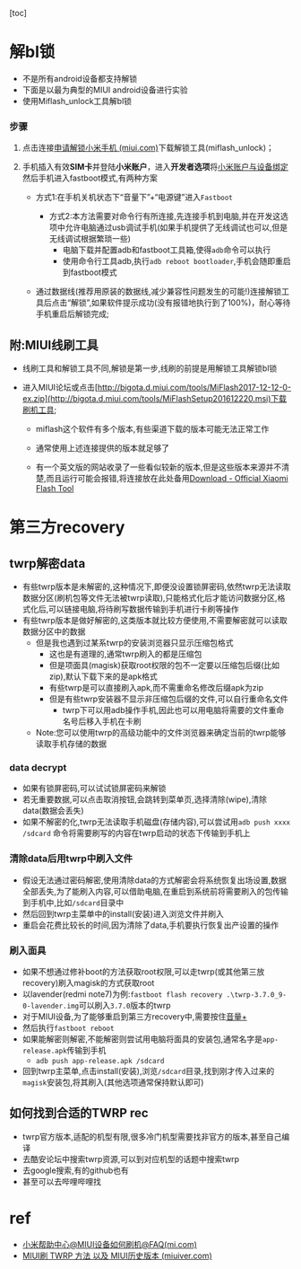 [toc]



# 解bl锁

- 不是所有android设备都支持解锁
- 下面是以最为典型的MIUI android设备进行实验
- 使用Miflash_unlock工具解bl锁

### 步骤

1. 点击连接[申请解锁小米手机 (miui.com)](http://www.miui.com/unlock/index.html)下载解锁工具(miflash_unlock)；

2. 手机插入有效**SIM卡**并登陆**小米账户**，进入**开发者选项**将<u>小米账户与设备绑定</u>然后手机进入fastboot模式,有两种方案

   - 方式1:在手机关机状态下“音量下”+“电源键”进入`Fastboot`
     - 方式2:本方法需要对命令行有所连接,先连接手机到电脑,并在开发这选项中允许电脑通过usb调试手机(如果手机提供了无线调试也可以,但是无线调试根据繁琐一些)
       - 电脑下载并配置adb和fastboot工具箱,使得`adb`命令可以执行
       - 使用命令行工具adb,执行`adb reboot bootloader`,手机会随即重启到fastboot模式

   - 通过数据线(推荐用原装的数据线,减少兼容性问题发生的可能!)连接解锁工具后点击“解锁”,如果软件提示成功(没有报错地执行到了100%)，耐心等待手机重启后解锁完成;

## 附:MIUI线刷工具

- 线刷工具和解锁工具不同,解锁是第一步,线刷的前提是用解锁工具解锁bl锁

- 进入MIUI论坛或点击[http://bigota.d.miui.com/tools/MiFlash2017-12-12-0-ex.zip](http://bigota.d.miui.com/tools/MiFlashSetup201612220.msi)下载刷机工具;

  - miflash这个软件有多个版本,有些渠道下载的版本可能无法正常工作

  - 通常使用上述连接提供的版本就足够了

  - 有一个英文版的网站收录了一些看似较新的版本,但是这些版本来源并不清楚,而且运行可能会报错,将连接放在此处备用[Download - Official Xiaomi Flash Tool](https://xiaomiflashtool.com/category/download)




# 第三方recovery

## twrp解密data

- 有些twrp版本是未解密的,这种情况下,即便没设置锁屏密码,依然twrp无法读取数据分区(刷机包等文件无法被twrp读取),只能格式化后才能访问数据分区,格式化后,可以链接电脑,将待刷写数据传输到手机进行卡刷等操作
- 有些twrp版本是做好解密的,这类版本就比较方便使用,不需要解密就可以读取数据分区中的数据
  - 但是我也遇到过某系twrp的安装浏览器只显示压缩包格式
    - 这也是有道理的,通常twrp刷入的都是压缩包
    - 但是项面具(magisk)获取root权限的包不一定要以压缩包后缀(比如zip),默认下载下来的是apk格式
    - 有些twrp是可以直接刷入apk,而不需重命名修改后缀apk为zip
    - 但是有些twrp安装器不显示非压缩包后缀的文件,可以自行重命名文件
      - twrp下可以用adb操作手机,因此也可以用电脑将需要的文件重命名号后移入手机在卡刷
  - Note:您可以使用twrp的高级功能中的文件浏览器来确定当前的twrp能够读取手机存储的数据



### data decrypt

- 如果有锁屏密码,可以试试锁屏密码来解锁
- 若无重要数据,可以点击取消按钮,会跳转到菜单页,选择清除(wipe),清除data(数据会丢失)
- 如果不解密的化,twrp无法读取手机磁盘(存储内容),可以尝试用`adb push xxxx /sdcard` 命令将需要刷写的内容在twrp启动的状态下传输到手机上

### 清除data后用twrp中刷入文件

- 假设无法通过密码解密,使用清除data的方式解密会将系统恢复出场设置,数据全部丢失,为了能刷入内容,可以借助电脑,在重启到系统前将需要刷入的包传输到手机中,比如`/sdcard`目录中
- 然后回到twrp主菜单中的install(安装)进入浏览文件并刷入
- 重启会花费比较长的时间,因为清除了data,手机要执行恢复出产设置的操作

### 刷入面具

- 如果不想通过修补boot的方法获取root权限,可以走twrp(或其他第三放recovery)刷入magisk的方式获取root
- 以lavender(redmi note7)为例:`fastboot flash recovery .\twrp-3.7.0_9-0-lavender.img`可以刷入`3.7.0`版本的twrp
- 对于MIUI设备,为了能够重启到第三方recovery中,需要按住<u>音量+</u>
- 然后执行`fastboot reboot`
- 如果能解密则解密,不能解密则尝试用电脑将面具的安装包,通常名字是`app-release.apk`传输到手机
  - `adb push app-release.apk /sdcard`
- 回到twrp主菜单,点击install(安装),浏览`/sdcard`目录,找到刚才传入过来的`magisk`安装包,将其刷入(其他选项通常保持默认即可)



##  如何找到合适的TWRP rec

- twrp官方版本,适配的机型有限,很多冷门机型需要找非官方的版本,甚至自己编译
- 去酷安论坛中搜索twrp资源,可以到对应机型的话题中搜索twrp
- 去google搜索,有的github也有
- 甚至可以去哔哩哔哩找

# ref

- [小米帮助中心@MIUI设备如何刷机@FAQ(mi.com)](https://www.mi.com/service/support)
- [MIUI刷 TWRP 方法 以及 MIUI历史版本 (miuiver.com)](https://miuiver.com/how-to-flash-twrp/)

